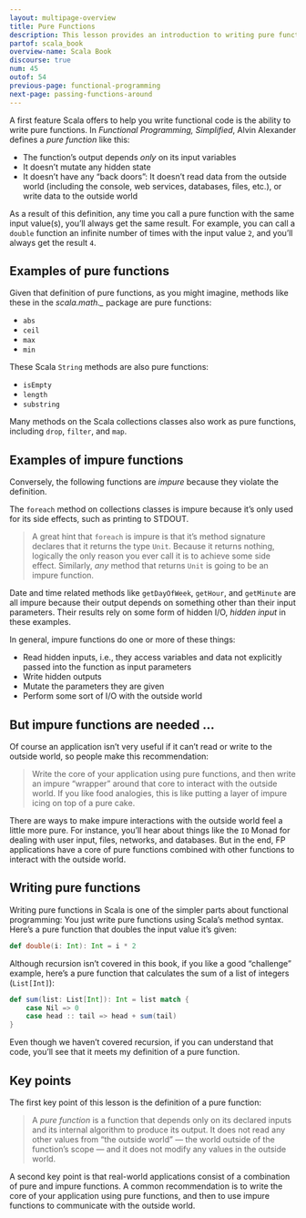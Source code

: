 ```yaml
---
layout: multipage-overview
title: Pure Functions
description: This lesson provides an introduction to writing pure functions in Scala.
partof: scala_book
overview-name: Scala Book
discourse: true
num: 45
outof: 54
previous-page: functional-programming
next-page: passing-functions-around
---
```




A first feature Scala offers to help you write functional code is the ability to write pure functions. In *Functional Programming, Simplified*, Alvin Alexander defines a *pure function* like this:

- The function’s output depends *only* on its input variables
- It doesn’t mutate any hidden state
- It doesn’t have any “back doors”: It doesn’t read data from the outside world (including the console, web services, databases, files, etc.), or write data to the outside world

As a result of this definition, any time you call a pure function with the same input value(s), you’ll always get the same result. For example, you can call a `double` function an infinite number of times with the input value `2`, and you’ll always get the result `4`.



## Examples of pure functions

Given that definition of pure functions, as you might imagine, methods like these in the *scala.math._* package are pure functions:

- `abs`
- `ceil`
- `max`
- `min`

These Scala `String` methods are also pure functions:

- `isEmpty`
- `length`
- `substring`

Many methods on the Scala collections classes also work as pure functions, including `drop`, `filter`, and `map`.



## Examples of impure functions

Conversely, the following functions are *impure* because they violate the definition.

The `foreach` method on collections classes is impure because it’s only used for its side effects, such as printing to STDOUT.

>A great hint that `foreach` is impure is that it’s method signature declares that it returns the type `Unit`. Because it returns nothing, logically the only reason you ever call it is to achieve some side effect. Similarly, *any* method that returns `Unit` is going to be an impure function.

Date and time related methods like `getDayOfWeek`, `getHour`, and `getMinute` are all impure because their output depends on something other than their input parameters. Their results rely on some form of hidden I/O, *hidden input* in these examples.

In general, impure functions do one or more of these things:

- Read hidden inputs, i.e., they access variables and data not explicitly passed into the function as input parameters
- Write hidden outputs
- Mutate the parameters they are given
- Perform some sort of I/O with the outside world



## But impure functions are needed ...

Of course an application isn’t very useful if it can’t read or write to the outside world, so people make this recommendation:

>Write the core of your application using pure functions, and then write an impure “wrapper” around that core to interact with the outside world. If you like food analogies, this is like putting a layer of impure icing on top of a pure cake.

There are ways to make impure interactions with the outside world feel a little more pure. For instance, you’ll hear about things like the `IO` Monad for dealing with user input, files, networks, and databases. But in the end, FP applications have a core of pure functions combined with other functions to interact with the outside world.



## Writing pure functions

Writing pure functions in Scala is one of the simpler parts about functional programming: You just write pure functions using Scala’s method syntax. Here’s a pure function that doubles the input value it’s given:

```scala
def double(i: Int): Int = i * 2
```

Although recursion isn’t covered in this book, if you like a good “challenge” example, here’s a pure function that calculates the sum of a list of integers (`List[Int]`):

```scala
def sum(list: List[Int]): Int = list match {
    case Nil => 0
    case head :: tail => head + sum(tail)
}
```

Even though we haven’t covered recursion, if you can understand that code, you’ll see that it meets my definition of a pure function.



## Key points

The first key point of this lesson is the definition of a pure function:

>A *pure function* is a function that depends only on its declared inputs and its internal algorithm to produce its output. It does not read any other values from “the outside world” — the world outside of the function’s scope — and it does not modify any values in the outside world.

A second key point is that real-world applications consist of a combination of pure and impure functions. A common recommendation is to write the core of your application using pure functions, and then to use impure functions to communicate with the outside world.
















